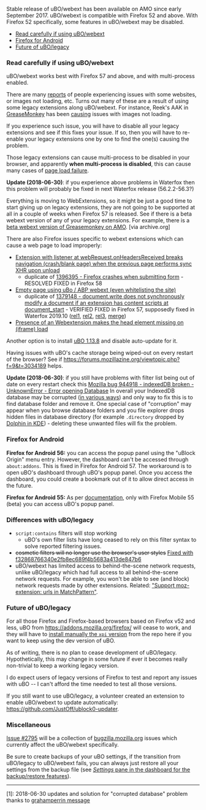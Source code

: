 Stable release of uBO/webext has been available on AMO since early September 2017. uBO/webext is compatible with Firefox 52 and above. With Firefox 52 specifically, some features in uBO/webext may be disabled.

- [Read carefully if using uBO/webext](#read-carefully-if-using-ubowebext)
- [Firefox for Android](#firefox-for-android)
- [Future of uBO/legacy](#future-of-ubolegacy)

### Read carefully if using uBO/webext

uBO/webext works best with Firefox 57 and above, and with multi-process enabled.

There are many [reports](https://forums.mozillazine.org/viewtopic.php?p=14764474#p14764474) of people experiencing issues with some websites, or images not loading, etc. Turns out many of these are a result of using some legacy extensions along uBO/webext. For instance, Reek's AAK in [GreaseMonkey](https://www.reddit.com/r/uBlockOrigin/comments/6xl3em/image_links_suddenly_blocked_by_ublock_origin/) has been [causing](https://www.reddit.com/r/firefox/comments/6x8hbe/ublock_origin_is_a_webextension_in_amo_stable/dmf6j5k/) issues with images not loading.

If you experience such issue, you will have to disable all your legacy extensions and see if this fixes your issue. If so, then you will have to re-enable your legacy extensions one by one to find the one(s) causing the problem.

Those legacy extensions can cause multi-process to be disabled in your browser, and apparently **when multi-process is disabled**, this can cause many cases of [page load failure](https://bugzilla.mozilla.org/show_bug.cgi?id=1348497#c27).

**Update (2018-06-30)**: if you experience above problems in Waterfox then this problem will probably be fixed in next Waterfox release (56.2.2-56.3?)

Everything is moving to WebExtensions, so it might be just a good time to start giving up on legacy extensions, they are not going to be supported at all in a couple of weeks when Firefox 57 is released. See if there is a beta webext version of any of your legacy extensions. For example, there is a [beta webext version of Greasemonkey on AMO](https://web.archive.org/web/20171107013113/https://addons.mozilla.org/en-US/firefox/addon/greasemonkey/versions/beta). [via archive.org]

There are also Firefox issues specific to webext extensions which can cause a web page to load improperly:

- [Extension with listener at webRequest.onHeadersReceived breaks navigation (crash/blank page) when the previous page performs sync XHR upon unload](https://bugzilla.mozilla.org/show_bug.cgi?id=1401516)
  - duplicate of [1396395 - Firefox crashes when submitting form](https://bugzilla.mozilla.org/show_bug.cgi?id=1396395) - RESOLVED FIXED in Firefox 58
- [Empty page using uBo / ABP webext (even whitelisting the site)](https://bugzilla.mozilla.org/show_bug.cgi?id=1396226)
  - duplicate of [1379148 - document.write does not synchronously modify a document if an extension has content scripts at document_start](https://bugzilla.mozilla.org/show_bug.cgi?id=1379148) - VERIFIED FIXED in Firefox 57, supposedly fixed in Waterfox 2019.10 ([rel1](https://github.com/MrAlex94/Waterfox/issues/856#issuecomment-548203367), [rel2](https://github.com/MrAlex94/Waterfox/issues/1065), [rel3](https://github.com/MrAlex94/Waterfox/pull/1164), [merge](https://github.com/hawkeye116477/Waterfox/commit/e24033d5980d3dff8f474393f256a553353903ca))
- [Presence of an Webextension makes the head element missing on (iframe) load](https://bugzilla.mozilla.org/show_bug.cgi?id=1375875)

Another option is to install [uBO 1.13.8](https://addons.mozilla.org/en-US/firefox/addon/ublock-origin/versions/?page=1#version-1.13.8) and disable auto-update for it.

Having issues with uBO's cache storage being wiped-out on every restart of the browser? See if <https://forums.mozillazine.org/viewtopic.php?f=9&t=3034189> helps.

**Update (2018-06-30)**: if you still have problems with filter list being out of date on every restart check this [Mozilla bug 944918 - indexedDB broken - UnknownError - Error opening Database](https://bugzilla.mozilla.org/show_bug.cgi?id=944918) In overall your IndexedDB database may be corrupted ([in various ways](https://bugzilla.mozilla.org/show_bug.cgi?id=944918#c30)) and only way to fix this is to find database folder and remove it. One special case of "corruption" may appear when you browse database folders and you file explorer drops hidden files in database directory (for example `.directory` dropped by [Dolphin in KDE](https://bugzilla.mozilla.org/show_bug.cgi?id=944918#c32)) - deleting these unwanted files will fix the problem.

### Firefox for Android

**Firefox for Android 56:** you can access the popup panel using the "uBlock Origin" menu entry. However, the dashboard can't be accessed through `about:addons`. This is fixed in Firefox for Android 57. The workaround is to open uBO's dashboard through uBO's popup panel. Once you access the dashboard, you could create a bookmark out of it to allow direct access in the future.

**Firefox for Android 55:** As per [documentation](https://extensionworkshop.com/documentation/develop/differences-between-desktop-and-android-extensions/), only with Firefox Mobile 55 (beta) you can access uBO's popup panel.

### Differences with uBO/legacy

- `script:contains` filters will stop working
    - uBO's own filter lists have long ceased to rely on this filter syntax to solve reported filtering issues.
- ~~cosmetic filters will no longer use the browser's user styles~~ [Fixed with f32868766340e2fb8ec689f4b5683a413de847b6](https://github.com/gorhill/uBlock/commit/f32868766340e2fb8ec689f4b5683a413de847b6)
- uBO/webext has limited access to behind-the-scene network requests, unlike uBO/legacy which had full access to all behind-the-scene network requests. For example, you won't be able to see (and block) network requests made by other extensions. Related: ["Support moz-extension: urls in MatchPattern"](https://bugzilla.mozilla.org/show_bug.cgi?id=1271354#c14).

### Future of uBO/legacy

For all those Firefox and Firefox-based browsers based on Firefox v52 and less, uBO from <https://addons.mozilla.org/firefox/> will cease to work, and they will have to [install manually the `xpi` version](https://github.com/gorhill/uBlock/tree/master/dist#firefox-legacy) from the repo here if you want to keep using the dev version of uBO.

As of writing, there is no plan to cease development of uBO/legacy. Hypothetically, this may change in some future if ever it becomes really non-trivial to keep a working legacy version.

I do expect users of legacy versions of Firefox to test and report any issues with uBO -- I can't afford the time needed to test all those versions.

If you still want to use uBO/legacy, a volunteer created an extension to enable uBO/webext to update automatically: <https://github.com/JustOff/ublock0-updater>.

### Miscellaneous

[Issue #2795](https://github.com/gorhill/uBlock/issues/2795) will be a collection of [bugzilla.mozilla.org](https://bugzilla.mozilla.org/home) issues which currently affect the uBO/webext specifically.

Be sure to create backups of your uBO settings, if the transition from uBO/legacy to uBO/webext fails, you can always just restore all your settings from the backup file (see [_Settings_ pane in the dashboard for the backup/restore features](./Dashboard:-Settings#backuprestore-section)).

***

[1]: 2018-06-30 updates and solution for "corrupted database" problem thanks to [grahamperrin message](https://discourse.mozilla.org/t/support-ublock-origin/6746/734)